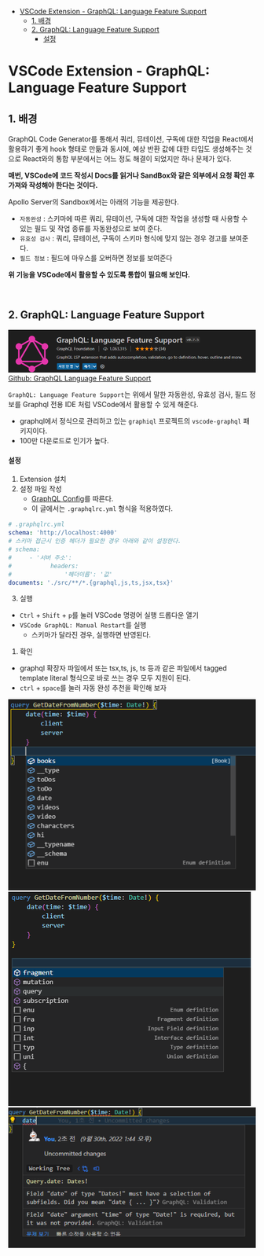 - [VSCode Extension - GraphQL: Language Feature Support](#vscode-extension---graphql-language-feature-support)
  - [1. 배경](#1-배경)
  - [2. GraphQL: Language Feature Support](#2-graphql-language-feature-support)
      - [설정](#설정)

# VSCode Extension - GraphQL: Language Feature Support

## 1. 배경

GraphQL Code Generator를 통해서 쿼리, 뮤테이션, 구독에 대한 작업을 React에서 활용하기 좋게 hook 형태로 만듦과 동시에, 예상 반환 값에 대한 타입도 생성해주는 것으로 React와의 통합 부분에서는 어느 정도 해결이 되었지만 하나 문제가 있다.

**매번, VSCode에 코드 작성시 Docs를 읽거나 SandBox와 같은 외부에서 요청 확인 후 가져와 작성해야 한다는 것이다.**

Apollo Server의 Sandbox에서는 아래의 기능을 제공한다.

-   `자동완성` : 스키마에 따른 쿼리, 뮤테이션, 구독에 대한 작업을 생성할 때 사용할 수 있는 필드 및 작업 종류를 자동완성으로 보여 준다.
-   `유효성 검사` : 쿼리, 뮤테이션, 구독이 스키마 형식에 맞지 않는 경우 경고를 보여준다.
-   `필드 정보` : 필드에 마우스를 오버하면 정보를 보여준다

**위 기능을 VSCode에서 활용할 수 있도록 통합이 필요해 보인다.**

<br />

## 2. GraphQL: Language Feature Support

![GraphQL: Language Feature Support](./images/gql_lfs.png)
[Github: GraphQL Language Feature Support](https://github.com/graphql/graphiql/tree/main/packages/vscode-graphql)

`GraphQL: Language Feature Support`는 위에서 말한 자동완성, 유효성 검사, 필드 정보를 Graphql 전용 IDE 처럼 VSCode에서 활용할 수 있게 해준다.

-   graphql에서 정식으로 관리하고 있는 `graphiql` 프로젝트의 `vscode-graphql` 패키지이다.
-   100만 다운로드로 인기가 높다.

#### 설정

1. Extension 설치
2. 설정 파일 작성
    - [GraphQL Config](https://the-guild.dev/graphql/config/docs/user/usage)를 따른다.
    - 이 글에서는 `.graphqlrc.yml` 형식을 적용하였다.

```yml
# .graphqlrc.yml
schema: 'http://localhost:4000'
# 스키마 접근시 인증 헤더가 필요한 경우 아래와 같이 설정한다.
# schema:
#     - '서버 주소':
#           headers:
#               '헤더이름': '값'
documents: './src/**/*.{graphql,js,ts,jsx,tsx}'
```

3. 실행

-   `Ctrl` + `Shift` + `p`를 눌러 VSCode 명령어 실행 드롭다운 열기
-   `VSCode GraphQL: Manual Restart`를 실행
    -   스키마가 달라진 경우, 실행하면 반영된다.

1. 확인

-   graphql 확장자 파일에서 또는 tsx,ts, js, ts 등과 같은 파일에서 tagged template literal 형식으로 바로 쓰는 경우 모두 지원이 된다.
-   `ctrl` + `space`를 눌러 자동 완성 추천을 확인해 보자

![](./images/gql_lfs-2.png)
![](./images/gql_lfs-4.png)
![](./images/gql_lfs-3.png)
